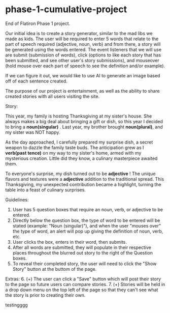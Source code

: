 # phase-1-cumulative-project
End of Flatiron Phase 1 project.

Our initial idea is to create a story generator, similar to the mad libs we made as kids. The user will be required to enter 5 words that relate to the part of speech required (adjective, noun, verb) and from there, a story will be generated using the words entered. The event listeners that we will use are submit (submission of words), click (options to like each story that has been submitted, and see other user's story submissions), and mouseover (hold mouse over each part of speech to see the definition and/or example). 

If we can figure it out, we would like to use AI to generate an image based off of each sentence created. 

The purpose of our project is entertainment, as well as the ability to share created stories with all users visiting the site.


Story:

This year, my family is hosting Thanksgiving at my sister's house. She always makes a big deal about bringing a gift or dish, so this year I decided to bring a __noun(singular)__ . Last year, my brother brought __noun(plural)__, and my sister was NOT happy.

As the day approached, I carefully prepared my surprise dish, a secret weapon to dazzle the family taste buds. The anticipation grew as I  __verb(past tence)__ on my way to my sister's home, armed with my mysterious creation. Little did they know, a culinary masterpiece awaited them.

To everyone's surprise, my dish turned out to be __adjective__ ! The unique flavors and textures were a __adjective__ addition to the traditional spread. This Thanksgiving, my unexpected contribution became a highlight, turning the table into a feast of culinary surprises.



Guidelines:

1. User has 5 question boxes that require an noun, verb, or adjective to be entered. 
2. Directly below the question box, the type of word to be entered will be stated (example: "Noun (singular)"), and when the user "mouses over" the type of word, an alert will pop up giving the definition of noun, verb, etc. 
3. User clicks the box, enters in their word, then submits. 
4. After all words are submitted, they will populate in their respective places throughout the blurred out story to the right of the Question boxes. 
5. To reveal their completed story, the user will need to click the "Show Story" button at the buttom of the page. 

Extras: 
6. (+) The user can click a "Save" button which will post their story to the page so future users can compare stories. 
7. (+) Stories will be held in a drop down menu on the top left of the page so that they can't see what the story is prior to creating their own. 


testingggg
